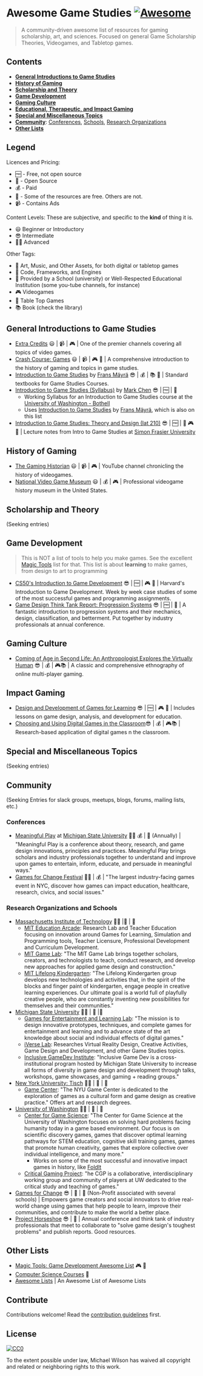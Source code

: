 # Awesome Game Studies [![Awesome](https://awesome.re/badge.svg)](https://awesome.re)

> A community-driven awesome list of resources for gaming scholarship, art, and sciences.
Focused on general Game Scholarship Theories, Videogames, and Tabletop games. 

## Contents
- **[General Introductions to Game Studies](#general-introductions-to-game-studies)**
- **[History of Gaming](#history-of-gaming)**
- **[Scholarship and Theory](#scholarship-and-theory)**
- **[Game Development](#game-development)** 
- **[Gaming Culture](#gaming-culture)**
- **[Educational, Therapeutic, and Impact Gaming](#impact-gaming)**
- **[Special and Miscellaneous Topics](#special-and-miscellaneous-topics)**
- **[Community](#community)**: [Conferences](#conferences), [Schools](#schools), [Research Organizations](research-organizations)
- **[Other Lists](#other-lists)**

## Legend
Licences and Pricing:
- :free: - Free, not open source
- :tada: - Open Source
- :moneybag: - Paid
- :money_with_wings: - Some of the resources are free. Others are not.
- :video_camera: - Contains Ads

Content Levels:
These are subjective, and specific to the **kind** of thing it is.
- :smiley: Beginner or Introductory
- :sunglasses: Intermediate
- :woman_student: Advanced

Other Tags:
- :art: Art, Music, and Other Assets, for both digital or tabletop games
- :floppy_disk: Code, Frameworks, and Engines
- :school: Provided by a School (university) or Well-Respected Educational Institution (some you-tube channels, for instance)
- :video_game: Videogames
- :game_die: Table Top Games
- :books: Book (check the library)

## General Introductions to Game Studies
- [Extra Credits](https://www.youtube.com/channel/UCCODtTcd5M1JavPCOr_Uydg) :smiley: | :video_camera: | :video_game: | One of the premier channels covering all topics of video games.
- [Crash Course: Games](https://www.youtube.com/watch?v=QPqR2wOs8WI&list=PL8dPuuaLjXtPTrc_yg73RghJEOdobAplG) :smiley: | :video_camera: | :video_game: :game_die: | A comprehensive introduction to the history of gaming and topics in game studies.
- [Introduction to Game Studies](https://books.google.com/books?id=XonWQB1vHDMC) by [Frans Mäyrä](http://www.unet.fi/) :sunglasses: |  :moneybag: | :books: :school: | Standard textbooks for Game Studies Courses.
- [Introduction to Game Studies (Syllabus)](https://markdangerchen.net/media/blog/2013/09/BIS313.gamestudies.syllabus.pdf) by [Mark Chen](http://markdangerchen.net/) :sunglasses: | :free: | :school:
    - Working Syllabus for an Introduction to Game Studies course at the [University of Washington - Bothell](http://www.uwb.edu/)
    - Uses [Introduction to Game Studies](https://books.google.com/books?id=XonWQB1vHDMC) by [Frans Mäyrä](http://www.unet.fi/), which is also on this list
- [Introduction to Game Studies: Theory and Design (Iat 210)](https://www.studocu.com/en/course/simon-fraser-university/introduction-to-game-studies-theory-and-design/266743) :sunglasses: | :free: | :school: :video_game: :game_die: | Lecture notes from Intro to Game Studies at [Simon Frasier University](https://www.sfu.ca/)
      
## History of Gaming
- [The Gaming Historian](https://www.youtube.com/channel/UCnbvPS_rXp4PC21PG2k1UVg) :smiley: | :video_camera: | :video_game: | YouTube channel chronicling the history of videogames.
- [National Video Game Museum](http://www.nvmusa.org/) :smiley: | :moneybag: | :video_game: | Professional videogame history museum in the United States.

## Scholarship and Theory
(Seeking entries)

## Game Development
> This is NOT a list of tools to help you make games. See the excellent [Magic Tools](https://github.com/ellisonleao/magictools#readme) list for that.
This list is about **learning** to make games, from design to art to programming
- [CS50's Introduction to Game Development](https://courses.edx.org/courses/course-v1:HarvardX+CS50G+Games/course/) :sunglasses: | :free: | :video_game: :school: | Harvard's Introduction to Game Development. Week by week case studies of some of the most successful games and programming assignments.
- [Game Design Think Tank Report: Progression Systems](https://www.projecthorseshoe.com/reports/featured/ph14r3.htm) :sunglasses: | :free: | :school: | A fantastic introduction to progression systems and their mechanics, design, classification, and betterment. Put together by industry professionals at annual conference.

## Gaming Culture
- [Coming of Age in Second Life: An Anthropologist Explores the Virtually Human](https://books.google.com/books?id=jlLpCAAAQBAJ&printsec=frontcover&dq=Coming+of+Age+in+Second+Life:+An+Anthropologist+Explores+the+Virtually+Human&hl=en&sa=X&ved=0ahUKEwjnwO-zqaLdAhXImq0KHazwDqQQ6AEIKDAA#v=onepage&q=Coming%20of%20Age%20in%20Second%20Life%3A%20An%20Anthropologist%20Explores%20the%20Virtually%20Human&f=false) :sunglasses: | :moneybag: | :video_game::books: | A classic and comprehensive ethnography of online multi-player gaming.

## Impact Gaming
- [Design and Development of Games for Learning](https://courses.edx.org/courses/course-v1:MITx+11.127x_2+3T2016/course/) :sunglasses: | :free: | :video_game: :school: | Includes lessons on game design, analysis, and development for education.
- [Choosing and Using Digital Games in the Classroom](https://www.springer.com/us/book/9783319122229):sunglasses: | :moneybag: | :video_game::books: | Research-based application of digital games n the classroom.

## Special and Miscellaneous Topics
(Seeking entries)

## Community
(Seeking Entries for slack groups, meetups, blogs, forums, mailing lists, etc.)

### Conferences
- [Meaningful Play](http://meaningfulplay.msu.edu/) at [Michigan State University](https://msu.edu/) :woman_student: :moneybag: | :school: (Annually) | "Meaningful Play is a conference about theory, research, and game design innovations, principles and practices. Meaningful Play brings scholars and industry professionals together to understand and improve upon games to entertain, inform, educate, and persuade in meaningful ways."
- [Games for Change Festival](http://www.gamesforchange.org/festival/) :woman_student: | :moneybag: | "The largest industry-facing games event in NYC, discover how games can impact education, healthcare, research, civics, and social issues."

### Research Organizations and Schools
- [Massachusetts Institute of Technology](https://www.media.mit.edu/) :woman_student: |:money_with_wings: | :school:
    - [MIT Education Arcade](https://education.mit.edu/): Research Lab and Teacher Education focusing on innovation around Games for Learning, Simulation and Programming tools, Teacher Licensure, Professional Development and Curriculum Development.
    - [MIT Game Lab](http://gamelab.mit.edu/): "The MIT Game Lab brings together scholars, creators, and technologists to teach, conduct research, and develop new approaches for applied game design and construction."
    - [MIT Lifelong Kindergarten](https://www.media.mit.edu/groups/lifelong-kindergarten/overview/): "The Lifelong Kindergarten group develops new technologies and activities that, in the spirit of the blocks and finger paint of kindergarten, engage people in creative learning experiences. Our ultimate goal is a world full of playfully creative people, who are constantly inventing new possibilities for themselves and their communities."
- [Michigan State University](http://gamedev.msu.edu/) :woman_student: | :money_with_wings: |:school:
    - [Games for Entertainment and Learning Lab](http://gamedev.msu.edu/gel-lab/): "The mission is to design innovative prototypes, techniques, and complete games for entertainment and learning and to advance state of the art knowledge about social and individual effects of digital games."
    - [iVerse Lab](http://gamedev.msu.edu/iverse-lab/): Researches Virtual Reality Design, Creative Activities, Game Design and Development, and other Game Studies topics.
    - [Inclusive GameDev Institute](http://gamedev.msu.edu/inclusive-gamedev-institute/): "Inclusive Game Dev is a cross-institutional program hosted by Michigan State University to increase all forms of diversity in game design and development through talks, workshops, game showcases, and gaming + reading groups."
- [New York University: Tisch](http://tisch.nyu.edu/) :woman_student: | :money_with_wings: | :school:
    - [Game Center](https://gamecenter.nyu.edu/): "The NYU Game Center is dedicated to the exploration of games as a cultural form and game design as creative practice." Offers art and research degrees.
- [University of Washington](https://www.cs.washington.edu/research/graphics) :woman_student: | :money_with_wings: | :school:
    - [Center for Game Science](http://centerforgamescience.org/): "The Center for Game Science at the University of Washington focuses on solving hard problems facing humanity today in a game based environment. Our focus is on scientific discovery games, games that discover optimal learning pathways for STEM education, cognitive skill training games, games that promote human creativity, games that explore collective over individual intelligence, and many more."
        - Works on some of the most successful and innovative impact games in history, like [FoldIt](http://centerforgamescience.org/blog/portfolio/foldit/)
    - [Critical Gaming Project](http://depts.washington.edu/critgame/project/): "he CGP is a collaborative, interdisciplinary working group and community of players at UW dedicated to the critical study and teaching of games."
- [Games for Change](http://www.gamesforchange.org/) :sunglasses: | :money_with_wings: | :school: (Non-Profit associated with several schools) | Empowers game creators and social innovators to drive real-world change using games that help people to learn, improve their communities, and contribute to make the world a better place. 
- [Project Horseshoe](https://www.projecthorseshoe.com/) :sunglasses: | :money_with_wings: | Annual conference and think tank of industry professionals that meet to collaborate to "solve game design's toughest problems" and publish reports. Good resources.

## Other Lists
- [Magic Tools: Game Development Awesome List](https://github.com/ellisonleao/magictools#readme) :video_game: :floppy_disk:
- [Computer Science Courses](https://github.com/prakhar1989/awesome-courses) :floppy_disk:
- [Awesome Lists](https://github.com/sindresorhus/awesome#readme) | An Awesome List of Awesome Lists

## Contribute
Contributions welcome! Read the [contribution guidelines](contributing.md) first.

## License
[![CC0](http://mirrors.creativecommons.org/presskit/buttons/88x31/svg/cc-zero.svg)](http://creativecommons.org/publicdomain/zero/1.0)

To the extent possible under law, Michael Wilson has waived all copyright and related or neighboring rights to this work.
